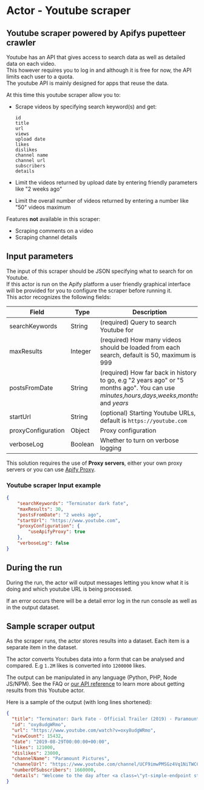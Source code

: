 # Actor - Youtube scraper

## Youtube scraper powered by Apifys pupetteer crawler

Youtube has an API that gives access to search data as well as detailed data on each video.  
This however requires you to log in and although it is free for now, the API limits each user to a quota.  
The youtube API is mainly designed for apps that reuse the data.  

At this time this youtube scraper allow you to:  
- Scrape videos by specifying search keyword(s) and get:  
    
  `id`  
  `title`  
  `url`  
  `views`  
  `upload date`  
  `likes`  
  `dislikes`  
  `channel name`  
  `channel url`  
  `subscribers`  
  `details`  
  
- Limit the videos returned by upload date by entering friendly parameters like "2 weeks ago"  
- Limit the overall number of videos returned by entering a number like "50" videos maximum  

Features **not** available in this scraper:
- Scraping comments on a video
- Scraping channel details

## Input parameters
The input of this scraper should be JSON specifying what to search for on Youtube.  
If this actor is run on the Apify platform a user friendly graphical interface will be provided for you to configure the scraper before running it.  
This actor recognizes the following fields:  

| Field | Type | Description |  
| ----- | ---- | ----------- |  
| searchKeywords | String | (required) Query to search Youtube for |  
| maxResults | Integer | (required) How many videos should be loaded from each search, default is 50, maximum is 999 |  
| postsFromDate | String | (required) How far back in history to go, e.g "2 years ago" or "5 months ago". You can use *minutes*,*hours*,*days*,*weeks*,*months* and *years* |  
| startUrl | String | (optional) Starting Youtube URLs, default is `https://youtube.com` |  
| proxyConfiguration | Object | Proxy configuration |  
| verboseLog | Boolean | Whether to turn on verbose logging |  
  
  
This solution requires the use of **Proxy servers**, either your own proxy servers or you can use <a href="https://www.apify.com/docs/proxy">Apify Proxy</a>.  
  
### Youtube scraper Input example  
```json
{
    "searchKeywords": "Terminator dark fate",
    "maxResults": 30,
    "postsFromDate": "2 weeks ago",
    "startUrl": "https://www.youtube.com",
    "proxyConfiguration": {
        "useApifyProxy": true
    },
    "verboseLog": false
}
```
  
## During the run

During the run, the actor will output messages letting you know what it is doing and which youtube URL is being processed.  

If an error occurs there will be a detail error log in the run console as well as in the output dataset.  

## Sample scraper output

As the scraper runs, the actor stores results into a dataset. Each item is a separate item in the dataset.

The actor converts Youtubes data into a form that can be analysed and compared. E.g `1.2M` likes is converted into `1200000` likes. 

The output can be manipulated in any language (Python, PHP, Node JS/NPM). See the FAQ or <a href="https://www.apify.com/docs/api" target="blank">our API reference</a> to learn more about getting results from this Youtube actor.

Here is a sample of the output (with long lines shortened):  
```json
{
  "title": "Terminator: Dark Fate - Official Trailer (2019) - Paramount Pictures",
  "id": "oxy8udgWRmo",
  "url": "https://www.youtube.com/watch?v=oxy8udgWRmo",
  "viewCount": 15432,
  "date": "2019-08-29T00:00:00+00:00",
  "likes": 121000,
  "dislikes": 23000,
  "channelName": "Paramount Pictures",
  "channelUrl": "https://www.youtube.com/channel/UCF9imwPMSGz4Vq1NiTWCC7g",
  "numberOfSubscribers": 1660000,
  "details": "Welcome to the day after <a class=\"yt-simple-endpoint style-sco..."
}
```
